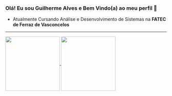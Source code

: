 ### Olá! Eu sou Guilherme Alves e Bem Vindo(a) ao meu perfil 👋

- Atualmente Cursando Análise e Desenvolvimento de Sistemas na **FATEC de Ferraz de Vasconcelos**

<hr>
 <div>
   <a href="https://github.com/CampsGui">
   <img height="170em" align="center" src="https://github-readme-stats.vercel.app/api?username=CampsGui&show_icons=true&theme=radical&include_all_commits=true&count_private=true"/>
   <img height="170em" align="center" src="https://github-readme-stats.vercel.app/api/top-langs?username=CampsGui&layout=compact&langs_count=8&theme=radical" />
</div>
<br>
